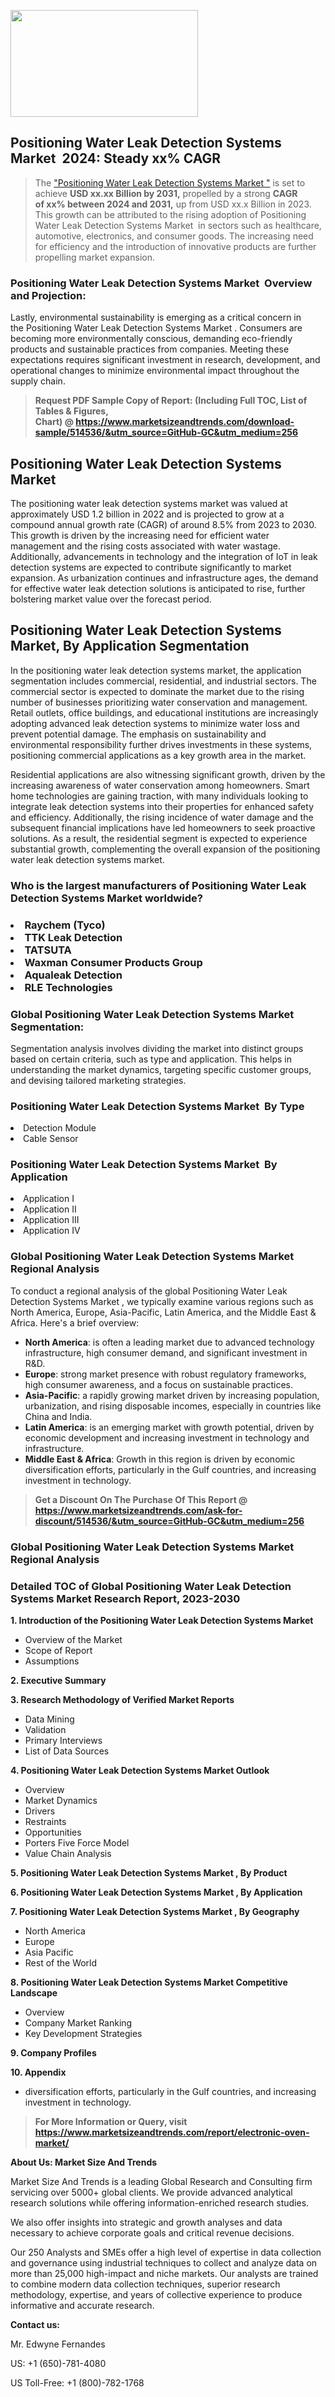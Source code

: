 <p><img class="alignnone size-medium wp-image-20088" src="https://ffe5etoiles.com/wp-content/uploads/2024/12/MST1-300x171.png" alt="" width="300" height="171" /></p><h2 id="ember46" class="ember-view reader-text-block__heading-2">Positioning Water Leak Detection Systems Market &nbsp;2024: Steady&nbsp;xx% CAGR</h2><blockquote id="ember47" class="ember-view reader-text-block__blockquote">The&nbsp;<a class="app-aware-link " href="https://www.marketsizeandtrends.com/download-sample/514536/&utm_source=GitHub-GC&utm_medium=256" target="_blank" data-test-app-aware-link="">"Positioning Water Leak Detection Systems Market "</a>&nbsp;is set to achieve&nbsp;<strong>USD&nbsp;xx.xx&nbsp;Billion by 2031,</strong>&nbsp;propelled by a strong&nbsp;<strong>CAGR of&nbsp;xx% between 2024 and 2031,</strong>&nbsp;up from USD xx.x Billion in 2023. This growth can be attributed to the rising adoption of&nbsp;Positioning Water Leak Detection Systems Market &nbsp;in sectors such as healthcare, automotive, electronics, and consumer goods. The increasing need for efficiency and the introduction of innovative products are further propelling market expansion.</blockquote><h3 id="ember48" class="ember-view reader-text-block__heading-3">Positioning Water Leak Detection Systems Market &nbsp;Overview and Projection:</h3><p id="ember49" class="ember-view reader-text-block__paragraph">Lastly, environmental sustainability is emerging as a critical concern in the&nbsp;Positioning Water Leak Detection Systems Market . Consumers are becoming more environmentally conscious, demanding eco-friendly products and sustainable practices from companies. Meeting these expectations requires significant investment in research, development, and operational changes to minimize environmental impact throughout the supply chain.</p><blockquote id="ember50" class="ember-view reader-text-block__blockquote"><strong>Request PDF Sample Copy of Report: (Including Full TOC, List of Tables &amp; Figures, Chart)&nbsp;@&nbsp;<strong><a href="https://www.marketsizeandtrends.com/download-sample/514536/&utm_source=GitHub-GC&utm_medium=256" target="_blank">https://www.marketsizeandtrends.com/download-sample/514536/&utm_source=GitHub-GC&utm_medium=256</a></strong></strong></blockquote><h3 class=""> <h2>Positioning Water Leak Detection Systems Market</h2><p>The positioning water leak detection systems market was valued at approximately USD 1.2 billion in 2022 and is projected to grow at a compound annual growth rate (CAGR) of around 8.5% from 2023 to 2030. This growth is driven by the increasing need for efficient water management and the rising costs associated with water wastage. Additionally, advancements in technology and the integration of IoT in leak detection systems are expected to contribute significantly to market expansion. As urbanization continues and infrastructure ages, the demand for effective water leak detection solutions is anticipated to rise, further bolstering market value over the forecast period.</p><h2>Positioning Water Leak Detection Systems Market, By Application Segmentation</h2><p>In the positioning water leak detection systems market, the application segmentation includes commercial, residential, and industrial sectors. The commercial sector is expected to dominate the market due to the rising number of businesses prioritizing water conservation and management. Retail outlets, office buildings, and educational institutions are increasingly adopting advanced leak detection systems to minimize water loss and prevent potential damage. The emphasis on sustainability and environmental responsibility further drives investments in these systems, positioning commercial applications as a key growth area in the market.</p><p>Residential applications are also witnessing significant growth, driven by the increasing awareness of water conservation among homeowners. Smart home technologies are gaining traction, with many individuals looking to integrate leak detection systems into their properties for enhanced safety and efficiency. Additionally, the rising incidence of water damage and the subsequent financial implications have led homeowners to seek proactive solutions. As a result, the residential segment is expected to experience substantial growth, complementing the overall expansion of the positioning water leak detection systems market.</p></h3><h3 id="" class="">Who is the largest manufacturers of&nbsp;Positioning Water Leak Detection Systems Market worldwide?</h3><h3 class=""></Li><Li>Raychem (Tyco)</Li><Li> TTK Leak Detection</Li><Li> TATSUTA</Li><Li> Waxman Consumer Products Group</Li><Li> Aqualeak Detection</Li><Li> RLE Technologies</h3><h3 id="ember53" class="ember-view reader-text-block__heading-3">Global&nbsp;Positioning Water Leak Detection Systems Market Segmentation:</h3><p id="ember54" class="ember-view reader-text-block__paragraph">Segmentation analysis involves dividing the market into distinct groups based on certain criteria, such as type and application. This helps in understanding the market dynamics, targeting specific customer groups, and devising tailored marketing strategies.</p><h3 id="" class="">Positioning Water Leak Detection Systems Market &nbsp;By Type</h3><p></Li><Li>Detection Module</Li><Li> Cable Sensor</p><h3 id="" class="">Positioning Water Leak Detection Systems Market &nbsp;By Application</h3><p class=""></Li><Li>Application I</Li><Li> Application II</Li><Li> Application III</Li><Li> Application IV</p><h3 id="ember62" class="ember-view reader-text-block__heading-3">Global Positioning Water Leak Detection Systems Market Regional Analysis</h3><p id="ember63" class="ember-view reader-text-block__paragraph">To conduct a regional analysis of the global Positioning Water Leak Detection Systems Market , we typically examine various regions such as North America, Europe, Asia-Pacific, Latin America, and the Middle East &amp; Africa. Here's a brief overview:</p><ul><li><strong>North America</strong>: is often a leading market due to advanced technology infrastructure, high consumer demand, and significant investment in R&amp;D.</li><li><strong>Europe</strong>: strong market presence with robust regulatory frameworks, high consumer awareness, and a focus on sustainable practices.</li><li><strong>Asia-Pacific</strong>: a rapidly growing market driven by increasing population, urbanization, and rising disposable incomes, especially in countries like China and India.</li><li><strong>Latin America</strong>: is an emerging market with growth potential, driven by economic development and increasing investment in technology and infrastructure.</li><li><strong>Middle East &amp; Africa</strong>: Growth in this region is driven by economic diversification efforts, particularly in the Gulf countries, and increasing investment in technology.</li></ul><blockquote id="ember61" class="ember-view reader-text-block__blockquote"><strong>Get a Discount On The Purchase Of This Report @ <strong><a href="https://html-cleaner.com/" target="">https://www.marketsizeandtrends.com/ask-for-discount/514536/&utm_source=GitHub-GC&utm_medium=256</a></strong></strong></blockquote><h3 id="ember62" class="ember-view reader-text-block__heading-3">Global Positioning Water Leak Detection Systems Market Regional Analysis</h3><h3 id="" class="">Detailed TOC of Global Positioning Water Leak Detection Systems Market Research Report, 2023-2030</h3><p id="" class=""><strong>1. Introduction of the Positioning Water Leak Detection Systems Market </strong></p><ul><li>Overview of the Market</li><li>Scope of Report</li><li>Assumptions</li></ul><p id="" class=""><strong>2. Executive Summary</strong></p><p id="" class=""><strong>3. Research Methodology of Verified Market Reports</strong></p><ul><li>Data Mining</li><li>Validation</li><li>Primary Interviews</li><li>List of Data Sources</li></ul><p id="" class=""><strong>4. Positioning Water Leak Detection Systems Market Outlook</strong></p><ul><li>Overview</li><li>Market Dynamics</li><li>Drivers</li><li>Restraints</li><li>Opportunities</li><li>Porters Five Force Model</li><li>Value Chain Analysis</li></ul><p id="" class=""><strong>5. Positioning Water Leak Detection Systems Market , By Product</strong></p><p id="" class=""><strong>6. Positioning Water Leak Detection Systems Market , By Application</strong></p><p id="" class=""><strong>7. Positioning Water Leak Detection Systems Market , By Geography</strong></p><ul><li>North America</li><li>Europe</li><li>Asia Pacific</li><li>Rest of the World</li></ul><p id="" class=""><strong>8. Positioning Water Leak Detection Systems Market Competitive Landscape</strong></p><ul><li>Overview</li><li>Company Market Ranking</li><li>Key Development Strategies</li></ul><p id="" class=""><strong>9. Company Profiles</strong></p><p id="" class=""><strong>10. Appendix</strong></p><ul><li>diversification efforts, particularly in the Gulf countries, and increasing investment in technology.</li></ul><blockquote id="ember65" class="ember-view reader-text-block__blockquote"><strong>For More Information or Query, visit <strong><strong><a href="https://html-cleaner.com/" target="">https://www.marketsizeandtrends.com/report/electronic-oven-market/</a></strong></strong></strong></blockquote><p id="" class=""><strong>About Us: Market Size And Trends</strong></p><p id="" class="">Market Size And Trends is a leading Global Research and Consulting firm servicing over 5000+ global clients. We provide advanced analytical research solutions while offering information-enriched research studies.</p><p id="" class="">We also offer insights into strategic and growth analyses and data necessary to achieve corporate goals and critical revenue decisions.</p><p id="" class="">Our 250 Analysts and SMEs offer a high level of expertise in data collection and governance using industrial techniques to collect and analyze data on more than 25,000 high-impact and niche markets. Our analysts are trained to combine modern data collection techniques, superior research methodology, expertise, and years of collective experience to produce informative and accurate research.</p><p id="" class=""><strong>Contact us:</strong></p><p id="" class="">Mr. Edwyne Fernandes</p><p id="" class="">US: +1 (650)-781-4080</p><p id="" class="">US Toll-Free: +1 (800)-782-1768</p>

